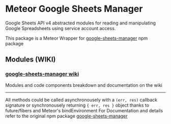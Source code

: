 # Meteor Google Sheets Manager
Google Sheets API v4 abstracted modules for reading and manipulating Google Spreadsheets using service account access.

This package is a Meteor Wrapper for [google-sheets-manager](https://github.com/AbdelrahmanRamadan/google-sheets-manager) npm package

## Modules (WIKI)

### [google-sheets-manager wiki](http://gsheets-manager.bitballoon.com/)
Modules and code components breakdown and documentation on the wiki

-----------------------------------

All methods could be called asynchronousely with a `(err, res)` callback signature or synchronousely returning `{ err, res }` object thanks to future/fibers and Meteor's bindEnvironment
For Documentation and details refer to the original npm package [google-sheets-manager](https://github.com/AbdelrahmanRamadan/google-sheets-manager)